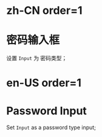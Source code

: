 # zh-CN order=1

# 密码输入框

设置 `Input` 为 密码类型；

# en-US order=1

# Password Input

Set `Input` as a password type input;
